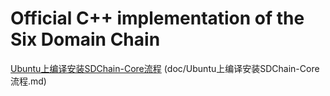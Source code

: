 # Official C++ implementation of the Six Domain Chain
[Ubuntu上编译安装SDChain-Core流程](doc/Ubuntu上编译安装SDChain-Core流程.md) (doc/Ubuntu上编译安装SDChain-Core流程.md)
